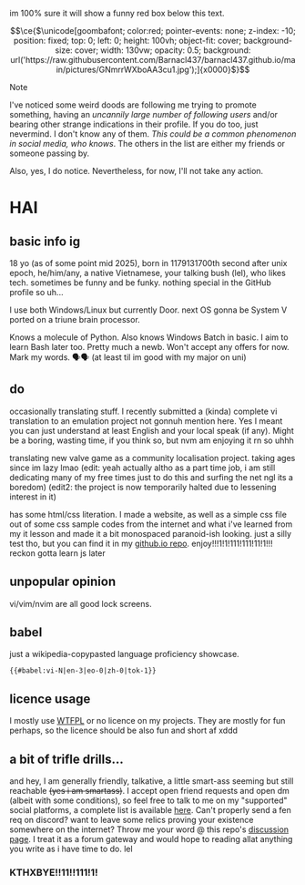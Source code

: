 im 100% sure it will show a funny red box below this text.
```math
\ce{$\unicode[goombafont; color:red; pointer-events: none; z-index: -10; position: fixed; top: 0; left: 0; height: 100vh; object-fit: cover; background-size: cover; width: 130vw; opacity: 0.5; background: url('https://raw.githubusercontent.com/Barnacl437/barnacl437.github.io/main/pictures/GNmrrWXboAA3cu1.jpg');]{x0000}$}
```

> [!NOTE]
> I've noticed some weird doods are following me trying to promote something, having an *uncannily large number of following users* and/or bearing other strange indications in their profile. If you do too, just nevermind. I don't know any of them. *This could be a common phenomenon in social media, who knows*. The others in the list are either my friends or someone passing by.
> 
> Also, yes, I do notice. Nevertheless, for now, I'll not take any action.

# HAI
## basic info ig
18 yo (as of some point mid 2025), born in 1179131700th second after unix epoch, he/him/any, a native Vietnamese, your talking bush (lel), who likes tech. sometimes be funny and be funky.
nothing special in the GitHub profile so uh...

I use both Windows/Linux but currently Door. next OS gonna be System V ported on a triune brain processor.

Knows a molecule of Python.
Also knows Windows Batch in basic. I aim to learn Bash later too. Pretty much a newb. Won't accept any offers for now. Mark my words. 🗣️🗣️ (at least til im good with my major on uni)

## do
occasionally translating stuff. I recently submitted a (kinda) complete vi translation to an emulation project not gonnuh mention here. Yes I meant you can just understand at least English and your local speak (if any). Might be a boring, wasting time, if you think so, but nvm am enjoying it rn so uhhh

translating new valve game as a community localisation project. taking ages since im lazy lmao (edit: yeah actually altho as a part time job, i am still dedicating many of my free times just to do this and surfing the net ngl its a boredom) (edit2: the project is now temporarily halted due to lessening interest in it)

has some html/css literation. I made a website, as well as a simple css file out of some css sample codes from the internet and what i've learned from my it lesson and made it a bit monospaced paranoid-ish looking. just a silly test tho, but you can find it in my [github.io repo](https://github.com/barnacl437/barnacl437.github.io). enjoy!!!1!1!111!111!11!1!!! reckon gotta learn js later 

## unpopular opinion
vi/vim/nvim are all good lock screens.   

## babel
just a wikipedia-copypasted language proficiency showcase.

```wikitext
{{#babel:vi-N|en-3|eo-0|zh-0|tok-1}}
```


## licence usage
I mostly use [WTFPL](https://en.wikipedia.org/wiki/WTFPL) or no licence on my projects. They are mostly for fun perhaps, so the licence should be also fun and short af xddd

## a bit of trifle drills...
and hey, I am generally friendly, talkative, a little smart-ass seeming but still reachable ~~(yes i am smartass)~~. I accept open friend requests and open dm (albeit with some conditions), so feel free to talk to me on my "supported" social platforms, a complete list is available [here](https://barnacl437.github.io/#social-links). Can't properly send a fen req on discord? want to leave some relics proving your existence somewhere on the internet? Throw me your word @ this repo's [discussion page](https://github.com/Barnacl437/Barnacl437/discussions). I treat it as a forum gateway and would hope to reading allat anything you write as i have time to do. lel

### KTHXBYE!!11!!111!1!
